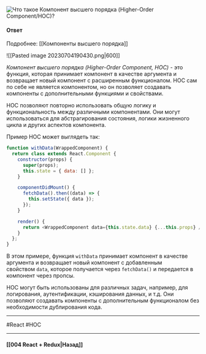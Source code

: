 ![Что такое Компонент высшего порядка (Higher-Order Component/HOC)?](https://youtu.be/yvOXvZ8aEFo?t=637)

#### Ответ

Подробнее: [[Компоненты высшего порядка]]

![[Pasted image 20230704190430.png|600]]

*Компонент высшего порядка (Higher-Order Component, HOC)* - это функция, которая принимает компонент в качестве аргумента и возвращает новый компонент с расширенным функционалом. HOC сам по себе не является компонентом, но он позволяет создавать компоненты с дополнительными функциями и свойствами.

HOC позволяют повторно использовать общую логику и функциональность между различными компонентами. Они могут использоваться для абстрагирования состояния, логики жизненного цикла и других аспектов компонента.

Пример HOC может выглядеть так:

```javascript
function withData(WrappedComponent) {
  return class extends React.Component {
    constructor(props) {
      super(props);
      this.state = { data: [] };
    }

    componentDidMount() {
      fetchData().then((data) => {
        this.setState({ data });
      });
    }

    render() {
      return <WrappedComponent data={this.state.data} {...this.props} />;
    }
  };
}
```

В этом примере, функция `withData` принимает компонент в качестве аргумента и возвращает новый компонент с добавленным свойством `data`, которое получается через `fetchData()` и передается в компонент через пропсы.

HOC могут быть использованы для различных задач, например, для логирования, аутентификации, кэширования данных, и т.д. Они позволяют создавать компоненты с дополнительным функционалом без необходимости дублирования кода.

____
#React #HOC

____

#### [[004 React + Redux|Назад]]